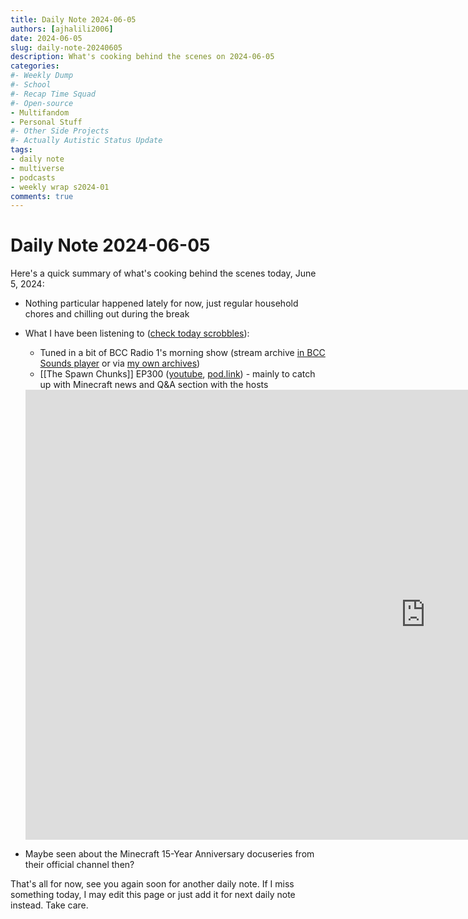 ```yaml
---
title: Daily Note 2024-06-05
authors: [ajhalili2006]
date: 2024-06-05
slug: daily-note-20240605
description: What's cooking behind the scenes on 2024-06-05
categories:
#- Weekly Dump
#- School
#- Recap Time Squad
#- Open-source
- Multifandom
- Personal Stuff
#- Other Side Projects
#- Actually Autistic Status Update
tags:
- daily note
- multiverse
- podcasts
- weekly wrap s2024-01
comments: true
---
```


# Daily Note 2024-06-05

Here's a quick summary of what's cooking behind the scenes today, June 5, 2024:

* Nothing particular happened lately for now, just regular household chores and chilling out during the break
* What I have been listening to ([check today scrobbles](https://www.last.fm/user/ajhalili2006/library?from=2024-06-05&to=2024-06-05)):
    * Tuned in a bit of BCC Radio 1's morning show (stream archive [in BCC Sounds player](https://www.bbc.co.uk/sounds/play/m001zkc6) or via [my own archives](https://cdn.api.andreijiroh.xyz/storj/getStaticLink?bucket=vod-archives&station=bbcr1&archive_pid=m001zkc6))
    * [[The Spawn Chunks]] EP300 ([youtube](https://youtu.be/fBe7E-FKJqU), [pod.link](https://pod.link/1433556215/episode/cd991c6ac37535b4822c191eff42976f)) - mainly to catch up with Minecraft news and Q&A section with the hosts

    <div class="video-wrapper">
      <iframe width="1280" height="720" src="https://www.youtube.com/embed/fBe7E-FKJqU" frameborder="0" allowfullscreen></iframe>
    </div>

* Maybe seen about the Minecraft 15-Year Anniversary docuseries from their official channel then?

That's all for now, see you again soon for another daily note. If I miss something today, I may edit this page or just add it for next daily note instead. Take care.

